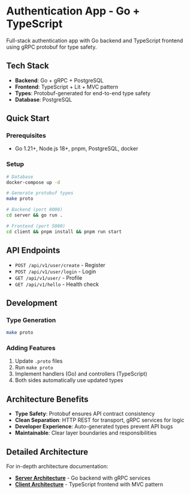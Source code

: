 # Authentication App - Go + TypeScript

Full-stack authentication app with Go backend and TypeScript frontend using gRPC protobuf for type safety.

## Tech Stack

- **Backend**: Go + gRPC + PostgreSQL
- **Frontend**: TypeScript + Lit + MVC pattern  
- **Types**: Protobuf-generated for end-to-end type safety
- **Database**: PostgreSQL

## Quick Start

### Prerequisites

- Go 1.21+, Node.js 18+, pnpm, PostgreSQL, docker

### Setup

```bash
# Database
docker-compose up -d

# Generate protobuf types
make proto

# Backend (port 8000)
cd server && go run .

# Frontend (port 5000)  
cd client && pnpm install && pnpm run start
```

## API Endpoints

- `POST /api/v1/user/create` - Register
- `POST /api/v1/user/login` - Login  
- `GET /api/v1/user/` - Profile
- `GET /api/v1/hello` - Health check

## Development

### Type Generation

```bash
make proto            
```

### Adding Features

1. Update `.proto` files
2. Run `make proto`
3. Implement handlers (Go) and controllers (TypeScript)
4. Both sides automatically use updated types

## Architecture Benefits

- **Type Safety**: Protobuf ensures API contract consistency
- **Clean Separation**: HTTP REST for transport, gRPC services for logic
- **Developer Experience**: Auto-generated types prevent API bugs
- **Maintainable**: Clear layer boundaries and responsibilities

## Detailed Architecture

For in-depth architecture documentation:

- **[Server Architecture](./server/README.md)** - Go backend with gRPC services
- **[Client Architecture](./client/README.md)** - TypeScript frontend with MVC pattern
